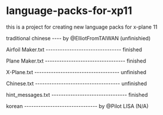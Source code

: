# language-packs-for-xp11

this is a project for creating new language packs for x-plane 11

traditional chinese ---- by @ElliotFromTAIWAN (unfinishied)

Airfoil Maker.txt -------------------------------- finished

Plane Maker.txt ---------------------------------- finished

X-Plane.txt ------------------------------------ unfinished

Chinese.txt ------------------------------------ unfinished

hint_messages.txt -------------------------------- finished

korean ------------------------------- by @Pilot LISA (N/A)
